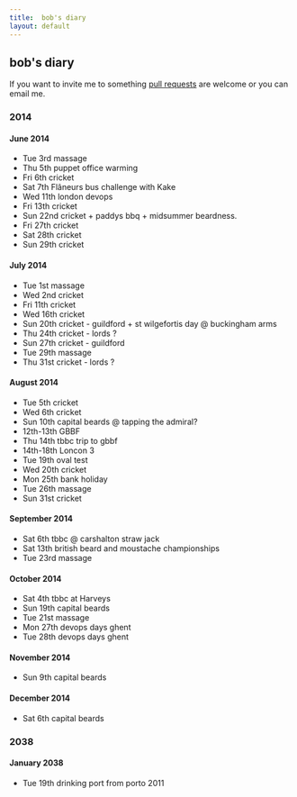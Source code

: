 ```yaml
---
title:  bob's diary
layout: default
---
```

## bob's diary ##

If you want to invite me to something [pull requests](https://github.com/rjw1/randomness.org.uk/blob/master/diary/index.md)
are welcome or you can email me.

### 2014 ###

#### June 2014 ####

* Tue 3rd massage
* Thu 5th puppet office warming
* Fri 6th cricket
* Sat 7th Flâneurs bus challenge with Kake
* Wed 11th london devops
* Fri 13th cricket
* Sun 22nd cricket + paddys bbq + midsummer beardness.
* Fri 27th cricket
* Sat 28th cricket
* Sun 29th cricket

#### July 2014 ####

* Tue 1st massage
* Wed 2nd cricket
* Fri 11th cricket
* Wed 16th cricket
* Sun 20th cricket - guildford + st wilgefortis day @ buckingham arms
* Thu 24th cricket - lords ?
* Sun 27th cricket - guildford
* Tue 29th massage
* Thu 31st cricket - lords ?

#### August 2014 ####

* Tue 5th cricket
* Wed 6th cricket
* Sun 10th capital beards @ tapping the admiral?
* 12th-13th GBBF
* Thu 14th tbbc trip to gbbf
* 14th-18th Loncon 3
* Tue 19th oval test
* Wed 20th cricket
* Mon 25th bank holiday
* Tue 26th massage
* Sun 31st cricket

#### September 2014 ####

* Sat 6th tbbc @ carshalton straw jack
* Sat 13th british beard and moustache championships
* Tue 23rd massage

#### October 2014 ####

* Sat 4th tbbc at Harveys
* Sun 19th capital beards
* Tue 21st massage
* Mon 27th devops days ghent
* Tue 28th devops days ghent

#### November 2014 ####

* Sun 9th capital beards

#### December 2014 ####

* Sat 6th capital beards


### 2038 ###

#### January 2038 ####

* Tue 19th drinking port from porto 2011

